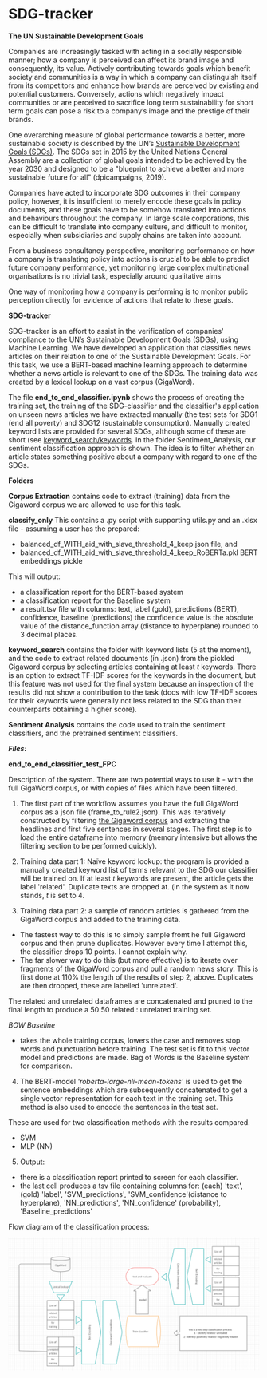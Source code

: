 # SDG-tracker

**The UN Sustainable Development Goals**

Companies are increasingly tasked with acting in a socially responsible manner; how a company is perceived can affect its brand image and consequently, its value. Actively contributing towards goals which benefit society and communities is a way in which a company can distinguish itself from its competitors and enhance how brands are perceived by existing and potential customers. Conversely, actions which negatively impact  communities or are perceived to sacrifice long term sustainability for short term goals can pose a risk to a company’s image and the prestige of their brands.

One overarching measure of global performance towards a better, more sustainable society is described by the UN’s <a href="https://www.un.org/sustainabledevelopment/sustainable-development-goals">Sustainable Development Goals (SDGs)</a>. The SDGs set in 2015 by the United Nations General Assembly are a collection of global goals intended to be achieved by the year 2030 and designed to be a "blueprint to achieve a better and more sustainable future for all" (dpicampaigns, 2019).

Companies have acted to incorporate SDG outcomes in their company policy, however, it is insufficient to merely encode these goals in policy documents, and these goals have to be somehow translated into actions and behaviours throughout the company. In large scale corporations, this can be difficult to translate into company culture, and difficult to monitor, especially when subsidiaries and supply chains are taken into account. 

From a business consultancy perspective, monitoring performance on how a company is translating policy into actions is crucial to be able to predict future company performance, yet monitoring large complex multinational organisations is no trivial task, especially around qualitative aims 

One way of monitoring how a company is performing is to monitor public perception directly for evidence of actions that relate to these goals. 

**SDG-tracker**

SDG-tracker is an effort to assist in the verification of companies' compliance to the UN’s Sustainable Development Goals (SDGs), using Machine Learning. We have developed an application that classifies news articles on their relation to one of the Sustainable Development Goals.
For this task, we use a BERT-based machine learning approach to determine whether a news article is relevant to one of the SDGs. The training data was created by a lexical lookup on a vast corpus (GigaWord).

The file **end_to_end_classifier.ipynb** shows the process of creating the training set, the training of the SDG-classifier and the classifier's application on unseen news articles we have extracted manually (the test sets for SDG1 (end all poverty) and SDG12 (sustainable consumption).
Manually created keyword lists are provided for several SDGs, although some of these are short (see <a href="/keyword_search/keywords"> keyword_search/keywords</a>.
In the folder Sentiment_Analysis, our sentiment classification approach is shown. The idea is to filter whether an article states something positive about a company with regard to one of the SDGs.

**Folders**

**Corpus Extraction** contains code to extract (training) data from the Gigaword corpus we are allowed to use for this task.

**classify_only** This contains a .py script with supporting utils.py and an .xlsx file - assuming a user has the prepared:
- balanced_df_WITH_aid_with_slave_threshold_4_keep.json file, and 
- balanced_df_WITH_aid_with_slave_threshold_4_keep_RoBERTa.pkl BERT embeddings pickle 

This will output:
- a classification report for the BERT-based system
- a classification report for the Baseline system
- a result.tsv file with columns: text,	label (gold),	predictions (BERT),	confidence,	baseline (predictions)
the confidence value is the absolute value of the distance_function array (distance to hyperplane) rounded to 3 decimal places.

**keyword_search** contains the folder with keyword lists (5 at the moment), and the code to extract related documents (in .json) from the pickled Gigaword corpus by selecting articles containing at least *t* keywords. There is an option to extract TF-IDF scores for the keywords in the document, but this feature was not used for the final system because an inspection of the results did not show a contribution to the task (docs with low TF-IDF scores for their keywords were generally not less related to the SDG than their counterparts obtaining a higher score).

**Sentiment Analysis** contains the code used to train the sentiment classifiers, and the pretrained sentiment classifiers.

***Files:***

**end_to_end_classifier_test_FPC** 

Description of the system. 
There are two potential ways to use it - with the full GigaWord corpus, or with copies of files which have been filtered. 

1. The first part of the workflow assumes you have the full GigaWord corpus as a json file (frame_to_rule2.json). This was iteratively constructed by filtering <a href="https://catalog.ldc.upenn.edu/LDC2003T05">the Gigaword corpus</a> and extracting the headlines and first five sentences in several stages. The first step is to load the entire dataframe into memory (memory intensive but allows the filtering section to be performed quickly).

2. Training data part 1: 
Naïve keyword lookup: the program is provided a manually created keyword list of terms relevant to the SDG our classifier will be trained on. If at least *t* keywords are present, the article gets the label 'related'. Duplicate texts are dropped at. (in the system as it now stands, *t* is set to 4. 

3. Training data part 2: 
a sample of random articles is gathered from the GigaWord corpus and added to the training data. 
- The fastest way to do this is to simply sample fromt he full Gigaword corpus and then prune duplicates. However every time I attempt this, the classifier drops 10 points. I cannot explain why. 
- The far slower way to do this (but more effective) is to iterate over fragments of the GigaWord corpus and pull a random news story. This is first done at 110%  the length of the results of step 2, above. Duplicates are then dropped, these are labelled 'unrelated'.

The related and unrelated dataframes are concatenated and pruned to the final length to produce a 50:50 related : unrelated training set.

*BOW Baseline*
- takes the whole training corpus, lowers the case and removes stop words and punctuation before training. The test set is fit to this vector model and predictions are made. Bag of Words is the Baseline system for comparison.

4. The BERT-model *'roberta-large-nli-mean-tokens'* is used to get the sentence embeddings which are subsequently concatenated to get a single vector representation for each text in the training set. This method is also used to encode the sentences in the test set. 

These are used for two classification methods with the results compared. 
- SVM
- MLP (NN)

5. Output:
- there is a classification report printed to screen for each classifier. 
- the last cell produces a tsv file containing columns for:
   (each) 'text', (gold) 'label', 'SVM_predictions', 'SVM_confidence'(distance to hyperplane), 'NN_predictions', 'NN_confidence' (probability), 'Baseline_predictions'


Flow diagram of the classification process:
<div align="center">
    <img src="images/classification flow diagram.png" width="800px"</img> 
</div>
